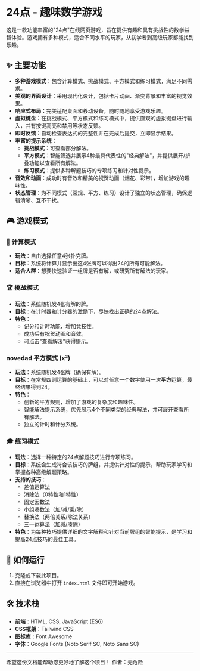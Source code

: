 # 24点 - 趣味数学游戏

这是一款功能丰富的"24点"在线网页游戏，旨在提供有趣和具有挑战性的数学益智体验。游戏拥有多种模式，适合不同水平的玩家，从初学者到高级玩家都能找到乐趣。

## ✨ 主要功能

- **多种游戏模式**：包含计算模式、挑战模式、平方模式和练习模式，满足不同需求。
- **美观的界面设计**：采用现代化设计，包括卡片动画、渐变背景和丰富的视觉效果。
- **响应式布局**：完美适配桌面和移动设备，随时随地享受游戏乐趣。
- **虚拟键盘**：在挑战模式、平方模式和练习模式中，提供直观的虚拟键盘进行输入，并有按键高亮和禁用等状态反馈。
- **即时反馈**：自动检查表达式的完整性并在完成后提交，立即显示结果。
- **丰富的提示系统**：
  - **挑战模式**：可查看部分解法。
  - **平方模式**：智能筛选并展示4种最具代表性的"经典解法"，并提供展开/折叠功能以查看所有解法。
  - **练习模式**：提供多种解题技巧的专项练习和针对性提示。
- **音效和动画**：成功时有音效和精美的祝贺动画（烟花、彩带），增加游戏的趣味性。
- **状态管理**：为不同模式（常规、平方、练习）设计了独立的状态管理，确保逻辑清晰、互不干扰。

## 🎮 游戏模式

### 🔢 计算模式
- **玩法**：自由选择任意4张扑克牌。
- **目标**：系统将计算并显示出这4张牌可以得出24的所有可能解法。
- **适合人群**：想要快速验证一组牌是否有解，或研究所有解法的玩家。

### 🏆 挑战模式
- **玩法**：系统随机发4张有解的牌。
- **目标**：在计时器和计分器的激励下，尽快找出正确的24点解法。
- **特色**：
  - 记分和计时功能，增加竞技性。
  - 成功后有祝贺动画和音效。
  - 可点击"查看解法"获得提示。

###  novedad 平方模式 (x²)
- **玩法**：系统随机发4张牌（确保有解）。
- **目标**：在常规四则运算的基础上，可以对任意一个数字使用一次**平方**运算，最终结果得到24。
- **特色**：
  - 创新的平方规则，增加了游戏的复杂度和趣味性。
  - 智能解法提示系统，优先展示4个不同类型的经典解法，并可展开查看所有解法。
  - 独立的计时和计分系统。

### 🎓 练习模式
- **玩法**：选择一种特定的24点解题技巧进行专项练习。
- **目标**：系统会生成符合该技巧的牌组，并提供针对性的提示，帮助玩家学习和掌握各种高级解题策略。
- **支持的技巧**：
  - 差值运算法
  - 消除法（0特性和1特性）
  - 固定因数法
  - 小组凑数法（加/减/乘/除）
  - 替换法（两倍关系/除法关系）
  - 三一运算法（加减/凑除）
- **特色**：为每种技巧提供详细的文字解释和针对当前牌组的智能提示，是学习和提高24点技巧的最佳工具。

## 🚀 如何运行

1. 克隆或下载此项目。
2. 直接在浏览器中打开 `index.html` 文件即可开始游戏。

## 🛠️ 技术栈

- **前端**：HTML, CSS, JavaScript (ES6)
- **CSS框架**：Tailwind CSS
- **图标库**：Font Awesome
- **字体**：Google Fonts (Noto Serif SC, Noto Sans SC)

---

希望这份文档能帮助您更好地了解这个项目！
作者：无危险
